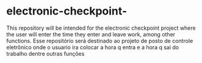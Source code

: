 # electronic-checkpoint-
This repository will be intended for the electronic checkpoint project where the user will enter the time they enter and leave work, among other functions. Esse repositório será destinado ao projeto de posto de controle eletrônico onde o usuario ira colocar a hora q entra e a hora q sai do trabalho dentre outras funções
